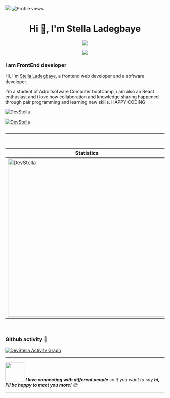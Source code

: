 ![](https://img.shields.io/badge/Adroitsoftware)
![Profile views](https://gpvc.arturio.dev/LadegbayeStella) 

<h1 align="center">Hi 👋, I'm Stella Ladegbaye</h1>

<p align="center">
  <img src="https://user-images.githubusercontent.com/46050946/154709509-cecdbcc3-20ed-4037-9046-99f7a05d5dbb.gif" />
</p>

<p align="center">
  <a href="https://github.com/DenverCoder1/readme-typing-svg">
    <img src="https://readme-typing-svg.herokuapp.com/?lines=FrontEnd-%20developer%20;1%2B%20year%20of%20working%20experience;Being%20passionate%20and%20creative;Available%20for%20Hire;&center=true&width=380&height=45">
  </a>
</p>

### I am FrontEnd developer
Hi, I'm [Stella Ladegbaye](https://LadegbayeStella.me/), a frontend web developer and a software developer.

I'm a student of Adroitsofware Computer bootCamp, i am also an React enthusiast and i love how collaboration and knowledge sharing happened through pair programming and learning new skills. HAPPY CODING 


<p align="left"> <img src="https://github.com/LadegbayeStella/LadegbayeStella/blob/main/google.gif" alt="DevStella" /> </p>

<p align="left"> <a href="https://github.com/ryo-ma/github-profile-trophy"><img src="https://github-profile-trophy.vercel.app/?username=LadegbayeStella" alt="DevStella" /></a> </p>

<p align="left"> <a href="https://twitter.com/" target="blank"><img src="https://img.shields.io/twitter/follow/?logo=twitter&style=for-the-badge" alt="" /></a> </p>

---

<p align="center">&nbsp;
 
| Statistics |   Languages |
| ---------- | ----------- |
 | <img align="center" src="https://github-readme-stats-eight-theta.vercel.app/api?username=LadegbayeStella&show_icons=true&theme=radical" alt="DevStella" width="500" /> | <img align="center" src="https://github-readme-stats.vercel.app/api/top-langs/?username=LadegbayeStella&show_icons=true&theme=radical&layout=compact" alt="DevStella" width="410"/>|
</p><br>

### Github activity 🚀

<!-- https://github.com/ashutosh00710/github-readme-activity-graph -->
<a href="https://github.com/ashutosh00710/github-readme-activity-graph"><img alt="DevStella Activity Graph" src="https://denvercoder1-activity-graph.herokuapp.com/graph/?username=LadegbayeStella&bg_color=1F222E&color=F8D866&line=F85D7F&point=FFFFFF&hide_border=true" /></a>

---
<img src="https://media.giphy.com/media/LnQjpWaON8nhr21vNW/giphy.gif" width="60"> <em><b>I love connecting with different people</b> so if you want to say <b>hi, I'll be happy to meet you more!</b> 😊 </em>

---

